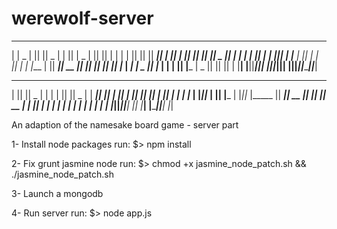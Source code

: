 werewolf-server
===============

 _     _  _______  ______    _______  _     _  _______  ___      _______
| | _ | ||       ||    _ |  |       || | _ | ||       ||   |    |       |
| || || ||    ___||   | ||  |    ___|| || || ||   _   ||   |    |    ___|
|       ||   |___ |   |_||_ |   |___ |       ||  | |  ||   |    |   |___
|       ||    ___||    __  ||    ___||       ||  |_|  ||   |___ |    ___|
|   _   ||   |___ |   |  | ||   |___ |   _   ||       ||       ||   |
|__| |__||_______||___|  |_||_______||__| |__||_______||_______||___|
 _______  _______  ______    __   __  _______  ______
|       ||       ||    _ |  |  | |  ||       ||    _ |
|  _____||    ___||   | ||  |  |_|  ||    ___||   | ||
| |_____ |   |___ |   |_||_ |       ||   |___ |   |_||_
|_____  ||    ___||    __  ||       ||    ___||    __  |
 _____| ||   |___ |   |  | | |     | |   |___ |   |  | |
|_______||_______||___|  |_|  |___|  |_______||___|  |_|


An adaption of the namesake board game - server part

1- Install node packages
  run:
  $> npm install

2- Fix grunt jasmine node
  run:
  $> chmod +x jasmine_node_patch.sh && ./jasmine_node_patch.sh

3- Launch a mongodb

4- Run server
  run:
  $> node app.js
